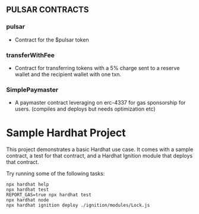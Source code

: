 ## PULSAR CONTRACTS

### pulsar
- Contract for the $pulsar token

### transferWithFee
- Contract for transferring tokens with a 5% charge sent to a reserve wallet and the recipient wallet with one txn.

### SimplePaymaster
- A paymaster contract leveraging on erc-4337 for gas sponsorship for users. (compiles and deploys but needs optimization etc)

# Sample Hardhat Project

This project demonstrates a basic Hardhat use case. It comes with a sample contract, a test for that contract, and a Hardhat Ignition module that deploys that contract.

Try running some of the following tasks:

```shell
npx hardhat help
npx hardhat test
REPORT_GAS=true npx hardhat test
npx hardhat node
npx hardhat ignition deploy ./ignition/modules/Lock.js
```
